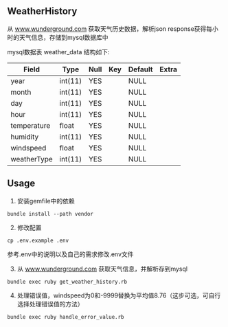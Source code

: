 ## WeatherHistory
从 www.wunderground.com 获取天气历史数据，解析json response获得每小时的天气信息，存储到mysql数据库中

mysql数据表 weather_data 结构如下:

| Field        | Type      | Null   | Key   | Default   | Extra   |
| ------------ | --------- | ------ | ----- | --------- | ------- |
| year         | int(11)   | YES    |       | NULL      |         |
| month        | int(11)   | YES    |       | NULL      |         |
| day          | int(11)   | YES    |       | NULL      |         |
| hour         | int(11)   | YES    |       | NULL      |         |
| temperature  | float     | YES    |       | NULL      |         |
| humidity     | int(11)   | YES    |       | NULL      |         |
| windspeed    | float     | YES    |       | NULL      |         |
| weatherType  | int(11)   | YES    |       | NULL      |         |


## Usage
1. 安装gemfile中的依赖
```
bundle install --path vendor
```

2. 修改配置
```
cp .env.example .env
```
  参考.env中的说明以及自己的需求修改.env文件

3. 从 www.wunderground.com 获取天气信息，并解析存到mysql
```
bundle exec ruby get_weather_history.rb
```

4. 处理错误值，windspeed为0和-9999替换为平均值8.76（这步可选，可自行选择处理错误值的方法）
```
bundle exec ruby handle_error_value.rb
```


